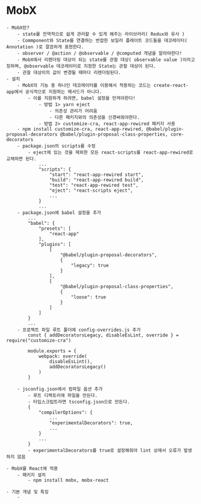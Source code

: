 # MobX
    - MobX란?
        - state를 전역적으로 쉽게 관리할 수 있게 해주는 라이브러리( Redux와 유사 )
        - Commponent와 State를 연결하는 번잡한 보일러 플레이트 코드들을 데코레이터( Annotation )로 깔끔하게 표현한다.
        - observer / @action / @observable / @computed 개념을 알아야한다!
        - MobX에서 리렌더링 대상이 되는 state를 관찰 대상( observable value )이라고 칭하며, @observable 데코레이터로 지정한 State는 관찰 대상이 된다.
        - 관찰 대상이의 값이 변경될 때마다 리렌더링된다.
    - 설치
        - MobX의 기능 중 하나인 데코레이터를 이용해서 적용하는 코드는 create-react-app에서 공식적으로 지원하는 메서드가 아니다.
            - 이를 지원하게 하려면, babel 설정을 만져야한다!
                - 방법 1> yarn eject
                    - 의존성 관리가 어려움
                    - 다른 패키지와의 의존성을 신경써줘야한다.
                - 방법 2> customize-cra, react-app-rewired 패키지 사용
        - npm install customize-cra, react-app-rewired, @babel/plugin-proposal-decorators @babel/plugin-proposal-class-properties, core-decorators
        - package.json의 scripts를 수정
            - eject에 있는 것을 제외한 모든 react-scripts를 react-app-rewired로 교체하면 된다.
                ...
                "scripts": {
                    "start": "react-app-rewired start",
                    "build": "react-app-rewired build",
                    "test": "react-app-rewired test",
                    "eject": "react-scripts eject",
                    ...
                }
                ...
        - package.json에 babel 설정을 추가
            ...
            "babel": {
                "presets": [
                    "react-app"
                ],
                "plugins": [
                    [
                        "@babel/plugin-proposal-decorators",
                        {
                            "legacy": true
                        }
                    ],
                    [
                        "@babel/plugin-proposal-class-properties",
                        {
                            "loose": true
                        }
                    ]
                ]
            }
            ...
        - 프로젝트 파일 루트 폴더에 config-overrides.js 추가
            const { addDecoratorsLegacy, disableEsLint, override } = require("customize-cra")

            module.exports = {
                webpack: override(
                    disableEsLint(),
                    addDecoratorsLegacy()
                )
            }

        - jsconfig.json에서 컴파일 옵션 추가
            - 루트 디렉토리에 파일을 만든다.
            - 타입스크립트라면 tsconfig.json으로 만든다.
            {
                "compilerOptions": {
                    ...
                    "experimentalDecorators": true,
                    ...
                }
                ...
            }
            - experimentalDecorators를 true로 설정해줘야 lint 상에서 오류가 발생하지 않음

    - MobX를 React에 적용
        - 패키지 설치
            - npm install mobx, mobx-react
    
    - 기본 개념 및 특징
        - 